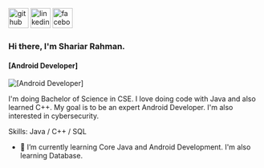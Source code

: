 [<img src='https://cdn.jsdelivr.net/npm/simple-icons@3.0.1/icons/github.svg' alt='github' height='40'>](https://github.com/shariar40)  [<img src='https://cdn.jsdelivr.net/npm/simple-icons@3.0.1/icons/linkedin.svg' alt='linkedin' height='40'>](https://www.linkedin.com/in/https://www.linkedin.com/in/shariar-rahman-98aa98222//)  [<img src='https://cdn.jsdelivr.net/npm/simple-icons@3.0.1/icons/facebook.svg' alt='facebook' height='40'>](https://www.facebook.com/https://www.facebook.com/sahriar.rahman.378/)  



### Hi there, I'm Shariar Rahman.
#### [Android Developer]
![[Android Developer]](https://media.licdn.com/dms/image/D5603AQGK8Ev9iGQ85w/profile-displayphoto-shrink_800_800/0/1672241244794?e=1679529600&v=beta&t=7jdBgWNAs3QnRE7x6Rk-Tx-9brXX_hrTWCAigAiwVoI)

I'm doing Bachelor of Science in CSE. I love doing code with Java and also learned C++. My goal is to be an expert Android Developer. I'm also interested in cybersecurity. 

Skills: Java / C++ / SQL

- 🌱 I’m currently learning Core Java and Android Development. I'm also learning Database.  


